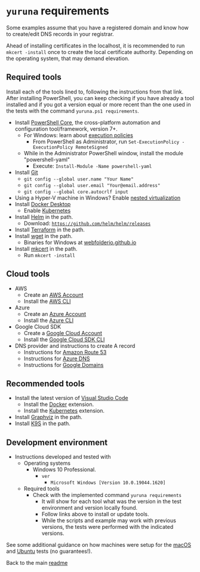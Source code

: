 # `yuruna` requirements

Some examples assume that you have a registered domain and know how to create/edit DNS records in your registrar.

Ahead of installing certificates in the localhost, it is recommended to run `mkcert -install` once to create the local certificate authority. Depending on the operating system, that may demand elevation.

## Required tools

Install each of the tools lined to, following the instructions from that link. After installing PowerShell, you can keep checking if you have already a tool installed and if you got a version equal or more recent than the one used in the tests with the command `yuruna.ps1 requirements`.

- Install [PowerShell Core](https://github.com/powershell/powershell), the cross-platform automation and configuration tool/framework, version 7+.
  - For Windows: learn about [execution policies](https://go.microsoft.com/fwlink/?LinkID=135170)
    - From PowerShell as Administrator, run `Set-ExecutionPolicy -ExecutionPolicy RemoteSigned`
  - While in the Administrator PowerShell window, install the module "powershell-yaml"
    - Execute: `Install-Module -Name powershell-yaml`
- Install [Git](https://git-scm.com/downloads)
  - `git config --global user.name "Your Name"`
  - `git config --global user.email "Your@email.address"`
  - `git config --global core.autocrlf input`
- Using a Hyper-V machine in Windows? Enable [nested virtualization](https://docs.microsoft.com/en-us/virtualization/hyper-v-on-windows/user-guide/nested-virtualization)
- Install [Docker Desktop](https://docs.docker.com/desktop/)
  - Enable [Kubernetes](https://docs.docker.com/get-started/orchestration/)
- Install [Helm](https://helm.sh/docs/intro/install/) in the path.
  - Download: [`https://github.com/helm/helm/releases`](https://github.com/helm/helm/releases)
- Install [Terraform](https://www.terraform.io/downloads.html) in the path.
- Install [wget](https://www.gnu.org/software/wget/) in the path.
  - Binaries for Windows at [webfolderio.github.io](https://webfolderio.github.io/wget-windows/)
- Install [mkcert](https://github.com/FiloSottile/mkcert) in the path.
  - Run `mkcert -install`

## Cloud tools

- AWS
  - Create an [AWS Account](https://aws.amazon.com/free)
  - Install the [AWS CLI](https://aws.amazon.com/cli/)
- Azure
  - Create an [Azure Account](https://azure.microsoft.com/free)
  - Install the [Azure CLI](https://docs.microsoft.com/en-us/cli/azure/install-azure-cli)
- Google Cloud SDK
  - Create a [Google Cloud Account](https://console.cloud.google.com/freetrial)
  - Install the [Google Cloud SDK CLI](https://cloud.google.com/sdk/docs/install)
- DNS provider and instructions to create A record
  - Instructions for [Amazon Route 53](https://docs.aws.amazon.com/Route53/latest/DeveloperGuide/resource-record-sets-creating.html)
  - Instructions for [Azure DNS](https://docs.microsoft.com/en-us/azure/dns/dns-getstarted-portal)
  - Instructions for [Google Domains](https://support.google.com/domains/answer/9211383)

## Recommended tools

- Install the latest version of [Visual Studio Code](https://code.visualstudio.com/)
  - Install the [Docker](https://marketplace.visualstudio.com/items?itemName=ms-azuretools.vscode-docker) extension.
  - Install the [Kubernetes](https://marketplace.visualstudio.com/items?itemName=ms-kubernetes-tools.vscode-kubernetes-tools) extension.
- Install [Graphviz](https://graphviz.org/download/) in the path.
- Install [K9S](https://k9scli.io/topics/install/) in the path.

## Development environment

- Instructions developed and tested with
  - Operating systems
    - Windows 10 Professional.
      - `ver`
        - `Microsoft Windows [Version 10.0.19044.1620]`
  - Required tools
    - Check with the implemented command `yuruna requirements`
      - It will show for each tool what was the version in the test environment and version locally found.
      - Follow links above to install or update tools.
      - While the scripts and example may work with previous versions, the tests were performed with the indicated versions.

See some additional guidance on how machines were setup for the [macOS](./requirements-mac-os.md) and [Ubuntu](./requirements-ubuntu.md) tests (no guarantees!).

Back to the main [readme](../README.md)
